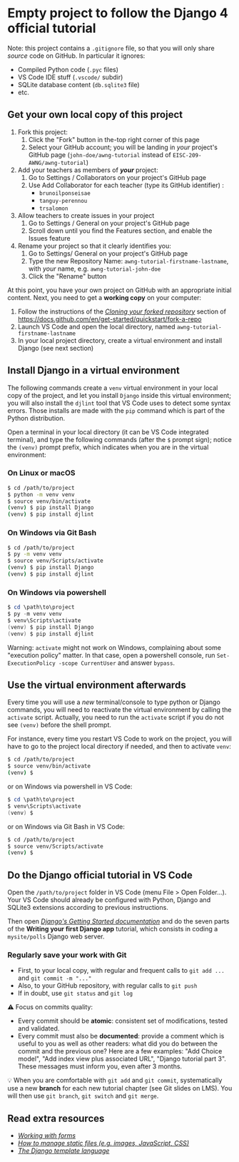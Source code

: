 # Empty project to follow the Django 4 official tutorial

Note: this project contains a `.gitignore` file, so that you will only share *source* code on GitHub. In particular it ignores:

- Compiled Python code (`.pyc` files)
- VS Code IDE stuff (`.vscode/` subdir)
- SQLite database content (`db.sqlite3` file)
- etc.

## Get your own local copy of this project

1. Fork this project:
   1. Click the "Fork" button in the-top right corner of this page
   2. Select your GitHub account; you will be landing in *your* project's GitHub page (`john-doe/awng-tutorial` instead of `EISC-209-AWNG/awng-tutorial`)
2. Add your teachers as members of ***your*** project:
   1. Go to Settings / Collaborators on your project's GitHub page
   2. Use Add Collaborator for each teacher (type its GitHub identifier) :
      - `brunoilponseisae`
      - `tanguy-perennou`
      - `trsalomon`
3. Allow teachers to create issues in your project
   1. Go to Settings / General on your project's GitHub page
   2. Scroll down until you find the Features section, and enable the Issues feature
4. Rename your project so that it clearly identifies you:
   1. Go to Settings/ General on your project's GitHub page
   2. Type the new Repository Name: `awng-tutorial-firstname-lastname`, with *your* name, e.g. `awng-tutorial-john-doe`
   3. Click the "Rename" button

At this point, you have your own project on GitHub with an appropriate initial content. Next, you need to get a **working copy** on your computer:

1. Follow the instructions of the [*Cloning your forked repository*](https://docs.github.com/en/get-started/quickstart/fork-a-repo#cloning-your-forked-repository) section of <https://docs.github.com/en/get-started/quickstart/fork-a-repo>
2. Launch VS Code and open the local directory, named `awng-tutorial-firstname-lastname`
3. In your local project directory, create a virtual environment and install Django (see next section)

## Install Django in a virtual environment

The following commands create a `venv` virtual environment in your local copy of the project, and let you install `Django` inside this virtual environment; you will also install the `djlint` tool that VS Code uses to detect some syntax errors. Those installs are made with the `pip` command which is part of the Python distribution.

Open a terminal in your local directory (it can be VS Code integrated terminal), and type the following commands (after the `$` prompt sign); notice the `(venv)` prompt prefix, which indicates when you are in the virtual environment:

### On Linux or macOS

```bash
$ cd /path/to/project
$ python -m venv venv
$ source venv/bin/activate
(venv) $ pip install Django
(venv) $ pip install djlint
```

### On Windows via Git Bash

```bash
$ cd /path/to/project
$ py -m venv venv
$ source venv/Scripts/activate
(venv) $ pip install Django
(venv) $ pip install djlint
```

### On Windows via powershell

```powershell
$ cd \path\to\project
$ py -m venv venv
$ venv\Scripts\activate
(venv) $ pip install Django
(venv) $ pip install djlint
```

Warning: `activate` might not work on Windows, complaining about some "execution policy" matter. In that case, open a powershell console, run `Set-ExecutionPolicy -scope CurrentUser` and answer `bypass`.

## Use the virtual environment afterwards

Every time you will use a *new* terminal/console to type python or Django commands, you will need to reactivate the virtual environment by calling the `activate` script. Actually, you need to run the `activate` script if you do not see `(venv)` before the shell prompt.

For instance, every time you restart VS Code to work on the project, you will have to go to the project local directory if needed, and then to activate `venv`:

```bash
$ cd /path/to/project
$ source venv/bin/activate
(venv) $ 
```

or on Windows via powershell in VS Code:

```powershell
$ cd \path\to\project
$ venv\Scripts\activate
(venv) $ 
```

or on Windows via Git Bash in VS Code:

```bash
$ cd /path/to/project
$ source venv/Scripts/activate
(venv) $ 
```

## Do the Django official tutorial in VS Code

Open the `/path/to/project` folder in VS Code (menu File > Open Folder...). Your
VS Code should already be configured with Python, Django and SQLite3 extensions
according to previous instructions.

Then open [*Django's Getting Started
documentation*](https://docs.djangoproject.com/en/4.1/intro/) and do the seven
parts of the **Writing your first Django app** tutorial, which consists in
coding a `mysite/polls` Django web server.

### Regularly save your work with Git

- First, to your local copy, with regular and frequent calls to `git add ...`
  and `git commit -m "..."`
- Also, to your GitHub repository, with regular calls to `git push`
- If in doubt, use `git status` and `git log`

:warning: Focus on commits quality:

- Every commit should be **atomic**: consistent set of modifications, tested and
  validated.
- Every commit must also be **documented**: provide a comment which is useful to
  you as well as other readers: what did you do between the commit and the
  previous one? Here are a few examples: "Add Choice model", "Add index view
  plus associated URL", "Django tutorial part 3". These messages must inform you,
  even after 3 months.

:bulb: When you are comfortable with `git add` and `git commit`, systematically
use a new **branch** for each new tutorial chapter (see Git slides on LMS). You
will then use `git branch`, `git switch` and `git merge`.

## Read extra resources

- [*Working with forms*](https://docs.djangoproject.com/en/4.1/topics/forms/)
- [*How to manage static files (e.g. images, JavaScript, CSS)*](https://docs.djangoproject.com/en/4.1/howto/static-files/)
- [*The Django template language*](https://docs.djangoproject.com/en/4.1/ref/templates/language/#template-inheritance-1)
